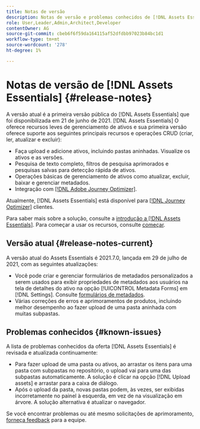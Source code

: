 ```yaml
---
title: Notas de versão
description: Notas de versão e problemas conhecidos de [!DNL Assets Essentials]
role: User,Leader,Admin,Architect,Developer
contentOwner: AG
source-git-commit: cbeb6f6f59da164115af52dfdbb97023b84bc1d1
workflow-type: tm+mt
source-wordcount: '278'
ht-degree: 1%

---
```



# Notas de versão de [!DNL Assets Essentials] {#release-notes}

A versão atual é a primeira versão pública do [!DNL Assets Essentials] que foi disponibilizada em 21 de junho de 2021. [!DNL Assets Essentials] O oferece recursos leves de gerenciamento de ativos e sua primeira versão oferece suporte aos seguintes principais recursos e operações CRUD (criar, ler, atualizar e excluir):

* Faça upload e adicione ativos, incluindo pastas aninhadas. Visualize os ativos e as versões.
* Pesquisa de texto completo, filtros de pesquisa aprimorados e pesquisas salvas para detecção rápida de ativos.
* Operações básicas de gerenciamento de ativos como atualizar, excluir, baixar e gerenciar metadados.
* Integração com [[!DNL Adobe Journey Optimizer]](https://experienceleague.adobe.com/docs/journey-optimizer/using/create-messages/assets-essentials.html).

Atualmente, [!DNL Assets Essentials] está disponível para [[!DNL Journey Optimizer]](https://experienceleague.adobe.com/docs/journey-optimizer.html) clientes.

Para saber mais sobre a solução, consulte a [introdução a [!DNL Assets Essentials]](introduction.md). Para começar a usar os recursos, consulte [começar](/help/get-started.md).

## Versão atual {#release-notes-current}

A versão atual do Assets Essentials é 2021.7.0, lançada em 29 de julho de 2021, com as seguintes atualizações:

* Você pode criar e gerenciar formulários de metadados personalizados a serem usados para exibir propriedades de metadados aos usuários na tela de detalhes do ativo na opção [!UICONTROL Metadata Forms] em [!DNL Settings]. Consulte [formulários de metadados](metadata.md#metadata-forms).
* Várias correções de erros e aprimoramentos de produtos, incluindo melhor desempenho ao fazer upload de uma pasta aninhada com muitas subpastas.

## Problemas conhecidos {#known-issues}

A lista de problemas conhecidos da oferta [!DNL Assets Essentials] é revisada e atualizada continuamente:

* Para fazer upload de uma pasta ou ativos, ao arrastar os itens para uma pasta com subpastas no repositório, o upload vai para uma das subpastas automaticamente. A solução é clicar na opção [!DNL Upload assets] e arrastar para a caixa de diálogo. <!-- CQ-4327753 -->
* Após o upload da pasta, novas pastas podem, às vezes, ser exibidas incorretamente no painel à esquerda, em vez de na visualização em árvore. A solução alternativa é atualizar o navegador. <!-- CQ-4323534 -->

<!--
* Use assets that do not have whitespace in the file names. The replies to comments do not work for such assets.
-->

Se você encontrar problemas ou até mesmo solicitações de aprimoramento, [forneça feedback](#provide-feedback) para a equipe.
